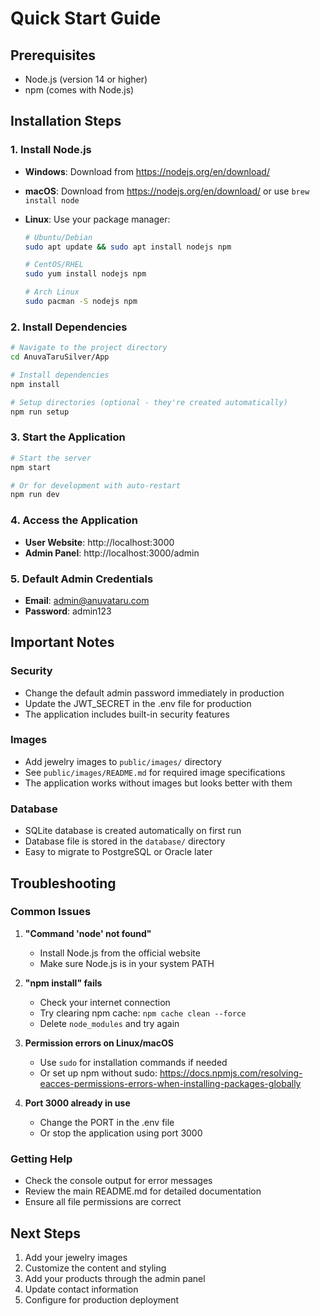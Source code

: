 # Quick Start Guide

## Prerequisites

- Node.js (version 14 or higher)
- npm (comes with Node.js)

## Installation Steps

### 1. Install Node.js

- **Windows**: Download from https://nodejs.org/en/download/
- **macOS**: Download from https://nodejs.org/en/download/ or use `brew install node`
- **Linux**: Use your package manager:

  ```bash
  # Ubuntu/Debian
  sudo apt update && sudo apt install nodejs npm

  # CentOS/RHEL
  sudo yum install nodejs npm

  # Arch Linux
  sudo pacman -S nodejs npm
  ```

### 2. Install Dependencies

```bash
# Navigate to the project directory
cd AnuvaTaruSilver/App

# Install dependencies
npm install

# Setup directories (optional - they're created automatically)
npm run setup
```

### 3. Start the Application

```bash
# Start the server
npm start

# Or for development with auto-restart
npm run dev
```

### 4. Access the Application

- **User Website**: http://localhost:3000
- **Admin Panel**: http://localhost:3000/admin

### 5. Default Admin Credentials

- **Email**: admin@anuvataru.com
- **Password**: admin123

## Important Notes

### Security

- Change the default admin password immediately in production
- Update the JWT_SECRET in the .env file for production
- The application includes built-in security features

### Images

- Add jewelry images to `public/images/` directory
- See `public/images/README.md` for required image specifications
- The application works without images but looks better with them

### Database

- SQLite database is created automatically on first run
- Database file is stored in the `database/` directory
- Easy to migrate to PostgreSQL or Oracle later

## Troubleshooting

### Common Issues

1. **"Command 'node' not found"**

   - Install Node.js from the official website
   - Make sure Node.js is in your system PATH

2. **"npm install" fails**

   - Check your internet connection
   - Try clearing npm cache: `npm cache clean --force`
   - Delete `node_modules` and try again

3. **Permission errors on Linux/macOS**

   - Use `sudo` for installation commands if needed
   - Or set up npm without sudo: https://docs.npmjs.com/resolving-eacces-permissions-errors-when-installing-packages-globally

4. **Port 3000 already in use**
   - Change the PORT in the .env file
   - Or stop the application using port 3000

### Getting Help

- Check the console output for error messages
- Review the main README.md for detailed documentation
- Ensure all file permissions are correct

## Next Steps

1. Add your jewelry images
2. Customize the content and styling
3. Add your products through the admin panel
4. Update contact information
5. Configure for production deployment

